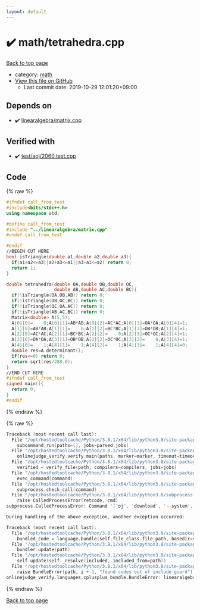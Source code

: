 ```yaml
---
layout: default
---
```


<!-- mathjax config similar to math.stackexchange -->
<script type="text/javascript" async
  src="https://cdnjs.cloudflare.com/ajax/libs/mathjax/2.7.5/MathJax.js?config=TeX-MML-AM_CHTML">
</script>
<script type="text/x-mathjax-config">
  MathJax.Hub.Config({
    TeX: { equationNumbers: { autoNumber: "AMS" }},
    tex2jax: {
      inlineMath: [ ['$','$'] ],
      processEscapes: true
    },
    "HTML-CSS": { matchFontHeight: false },
    displayAlign: "left",
    displayIndent: "2em"
  });
</script>

<script type="text/javascript" src="https://cdnjs.cloudflare.com/ajax/libs/jquery/3.4.1/jquery.min.js"></script>
<script src="https://cdn.jsdelivr.net/npm/jquery-balloon-js@1.1.2/jquery.balloon.min.js" integrity="sha256-ZEYs9VrgAeNuPvs15E39OsyOJaIkXEEt10fzxJ20+2I=" crossorigin="anonymous"></script>
<script type="text/javascript" src="../../assets/js/copy-button.js"></script>
<link rel="stylesheet" href="../../assets/css/copy-button.css" />


# :heavy_check_mark: math/tetrahedra.cpp

<a href="../../index.html">Back to top page</a>

* category: <a href="../../index.html#7e676e9e663beb40fd133f5ee24487c2">math</a>
* <a href="{{ site.github.repository_url }}/blob/master/math/tetrahedra.cpp">View this file on GitHub</a>
    - Last commit date: 2019-10-29 12:01:20+09:00




## Depends on

* :heavy_check_mark: <a href="../linearalgebra/matrix.cpp.html">linearalgebra/matrix.cpp</a>


## Verified with

* :heavy_check_mark: <a href="../../verify/test/aoj/2060.test.cpp.html">test/aoj/2060.test.cpp</a>


## Code

<a id="unbundled"></a>
{% raw %}
```cpp
#ifndef call_from_test
#include<bits/stdc++.h>
using namespace std;

#define call_from_test
#include "../linearalgebra/matrix.cpp"
#undef call_from_test

#endif
//BEGIN CUT HERE
bool isTriangle(double a1,double a2,double a3){
  if(a1+a2<=a3||a2+a3<=a1||a3+a1<=a2) return 0;
  return 1;
}

double tetrahedra(double OA,double OB,double OC,
                  double AB,double AC,double BC){
  if(!isTriangle(OA,OB,AB)) return 0;
  if(!isTriangle(OB,OC,BC)) return 0;
  if(!isTriangle(OC,OA,AC)) return 0;
  if(!isTriangle(AB,AC,BC)) return 0;
  Matrix<double> A(5,5);
  A[0][0]=    0;A[0][1]=AB*AB;A[0][2]=AC*AC;A[0][3]=OA*OA;A[0][4]=1;
  A[1][0]=AB*AB;A[1][1]=    0;A[1][2]=BC*BC;A[1][3]=OB*OB;A[1][4]=1;
  A[2][0]=AC*AC;A[2][1]=BC*BC;A[2][2]=    0;A[2][3]=OC*OC;A[2][4]=1;
  A[3][0]=OA*OA;A[3][1]=OB*OB;A[3][2]=OC*OC;A[3][3]=    0;A[3][4]=1;
  A[4][0]=    1;A[4][1]=    1;A[4][2]=    1;A[4][3]=    1;A[4][4]=0;
  double res=A.determinant();
  if(res<=0) return 0;
  return sqrt(res/288.0);
}
//END CUT HERE
#ifndef call_from_test
signed main(){
  return 0;
}
#endif

```
{% endraw %}

<a id="bundled"></a>
{% raw %}
```cpp
Traceback (most recent call last):
  File "/opt/hostedtoolcache/Python/3.8.1/x64/lib/python3.8/site-packages/onlinejudge_verify/main.py", line 181, in main
    subcommand_run(paths=[], jobs=parsed.jobs)
  File "/opt/hostedtoolcache/Python/3.8.1/x64/lib/python3.8/site-packages/onlinejudge_verify/main.py", line 59, in subcommand_run
    onlinejudge_verify.verify.main(paths, marker=marker, timeout=timeout, jobs=jobs)
  File "/opt/hostedtoolcache/Python/3.8.1/x64/lib/python3.8/site-packages/onlinejudge_verify/verify.py", line 116, in main
    verified = verify_file(path, compilers=compilers, jobs=jobs)
  File "/opt/hostedtoolcache/Python/3.8.1/x64/lib/python3.8/site-packages/onlinejudge_verify/verify.py", line 70, in verify_file
    exec_command(command)
  File "/opt/hostedtoolcache/Python/3.8.1/x64/lib/python3.8/site-packages/onlinejudge_verify/verify.py", line 28, in exec_command
    subprocess.check_call(command)
  File "/opt/hostedtoolcache/Python/3.8.1/x64/lib/python3.8/subprocess.py", line 364, in check_call
    raise CalledProcessError(retcode, cmd)
subprocess.CalledProcessError: Command '['oj', 'download', '--system', '-d', '.verify-helper/cache/ad454c14bfdd77526dd7c6bc932b431e/test', 'https://yukicoder.me/problems/1948']' returned non-zero exit status 1.

During handling of the above exception, another exception occurred:

Traceback (most recent call last):
  File "/opt/hostedtoolcache/Python/3.8.1/x64/lib/python3.8/site-packages/onlinejudge_verify/docs.py", line 343, in write_contents
    bundled_code = language.bundle(self.file_class.file_path, basedir=self.cpp_source_path)
  File "/opt/hostedtoolcache/Python/3.8.1/x64/lib/python3.8/site-packages/onlinejudge_verify/languages/cplusplus.py", line 63, in bundle
    bundler.update(path)
  File "/opt/hostedtoolcache/Python/3.8.1/x64/lib/python3.8/site-packages/onlinejudge_verify/languages/cplusplus_bundle.py", line 182, in update
    self.update(self._resolve(included, included_from=path))
  File "/opt/hostedtoolcache/Python/3.8.1/x64/lib/python3.8/site-packages/onlinejudge_verify/languages/cplusplus_bundle.py", line 151, in update
    raise BundleError(path, i + 1, "found codes out of include guard")
onlinejudge_verify.languages.cplusplus_bundle.BundleError: linearalgebra/matrix.cpp: line 5: found codes out of include guard

```
{% endraw %}

<a href="../../index.html">Back to top page</a>

